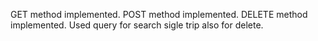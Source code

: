 GET method implemented.
POST method implemented.
DELETE method implemented.
Used query for search sigle trip also for delete.
